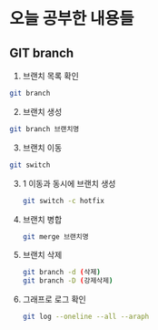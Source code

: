 # 오늘 공부한 내용들

##  GIT branch
1.  브랜치 목록 확인
```bash 
git branch
```
2.  브랜치 생성
   ```bash
   git branch 브랜치명
   ```
3.  브랜치 이동
   ```bash
   git switch
   ```
3. 1  이동과 동시에 브랜치 생성
   ```bash
   git switch -c hotfix
   ```
   
4. 브랜치 병합
   ```bash
   git merge 브랜치명
   ```
5. 브랜치 삭제
   ```bash
   git branch -d (삭제)
   git branch -D (강제삭제)
   ```
6. 그래프로 로그 확인
   ```bash
   git log --oneline --all --araph
   ```